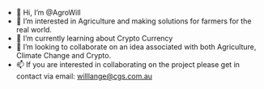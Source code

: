 - 👋 Hi, I’m @AgroWill
- 👀 I’m interested in Agriculture and making solutions for farmers for the real world.
- 🌱 I’m currently learning about Crypto Currency 
- 💞️ I’m looking to collaborate on an idea associated with both Agriculture, Climate Change and Crypto.
- 📫 If you are interested in collaborating on the project please get in contact via email: willlange@cgs.com.au

